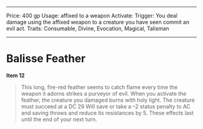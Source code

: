 
---
Price: 400 gp
Usage: affixed to a weapon
Activate: 
Trigger: You deal damage using the affixed weapon to a creature you have seen commit an evil act.
Traits: Consumable, Divine, Evocation, Magical, Talisman

---

# Balisse Feather

**Item 12**

> This long, fire-red feather seems to catch flame every time the weapon it adorns strikes a purveyor of evil. When you activate the feather, the creature you damaged burns with holy light. The creature must succeed at a DC 29 Will save or take a –2 status penalty to AC and saving throws and reduce its resistances by 5. These effects last until the end of your next turn.
